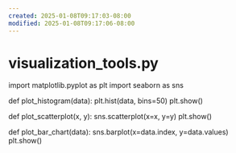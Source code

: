 ```yaml
---
created: 2025-01-08T09:17:03-08:00
modified: 2025-01-08T09:17:06-08:00
---
```


# visualization_tools.py

import matplotlib.pyplot as plt
import seaborn as sns

def plot_histogram(data):
    plt.hist(data, bins=50)
    plt.show()

def plot_scatterplot(x, y):
    sns.scatterplot(x=x, y=y)
    plt.show()

def plot_bar_chart(data):
    sns.barplot(x=data.index, y=data.values)
    plt.show()
